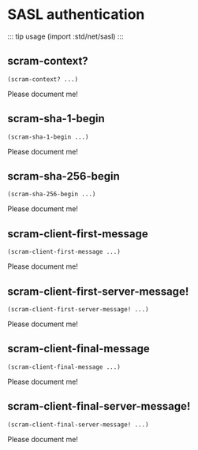 # SASL authentication

::: tip usage
(import :std/net/sasl)
:::

## scram-context?
```
(scram-context? ...)
```

Please document me!

## scram-sha-1-begin
```
(scram-sha-1-begin ...)
```

Please document me!

## scram-sha-256-begin
```
(scram-sha-256-begin ...)
```

Please document me!

## scram-client-first-message
```
(scram-client-first-message ...)
```

Please document me!

## scram-client-first-server-message!
```
(scram-client-first-server-message! ...)
```

Please document me!

## scram-client-final-message
```
(scram-client-final-message ...)
```

Please document me!

## scram-client-final-server-message!
```
(scram-client-final-server-message! ...)
```

Please document me!
